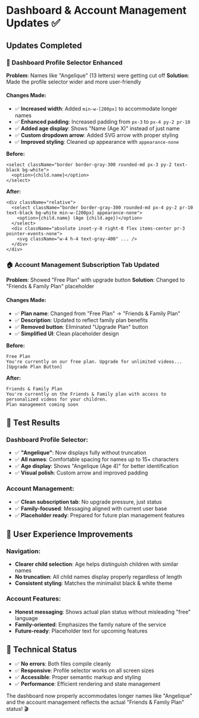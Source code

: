 # Dashboard & Account Management Updates ✅

## **Updates Completed**

### **🎯 Dashboard Profile Selector Enhanced**
**Problem**: Names like "Angelique" (13 letters) were getting cut off
**Solution**: Made the profile selector wider and more user-friendly

#### **Changes Made:**
- ✅ **Increased width**: Added `min-w-[200px]` to accommodate longer names
- ✅ **Enhanced padding**: Increased padding from `px-3` to `px-4 py-2 pr-10`
- ✅ **Added age display**: Shows "Name (Age X)" instead of just name
- ✅ **Custom dropdown arrow**: Added SVG arrow with proper styling
- ✅ **Improved styling**: Cleaned up appearance with `appearance-none`

**Before:**
```tsx
<select className="border border-gray-300 rounded-md px-3 py-2 text-black bg-white">
  <option>{child.name}</option>
</select>
```

**After:**
```tsx
<div className="relative">
  <select className="border border-gray-300 rounded-md px-4 py-2 pr-10 text-black bg-white min-w-[200px] appearance-none">
    <option>{child.name} (Age {child.age})</option>
  </select>
  <div className="absolute inset-y-0 right-0 flex items-center pr-3 pointer-events-none">
    <svg className="w-4 h-4 text-gray-400" ... />
  </div>
</div>
```

### **🏠 Account Management Subscription Tab Updated**
**Problem**: Showed "Free Plan" with upgrade button
**Solution**: Changed to "Friends & Family Plan" placeholder

#### **Changes Made:**
- ✅ **Plan name**: Changed from "Free Plan" → "Friends & Family Plan"
- ✅ **Description**: Updated to reflect family plan benefits
- ✅ **Removed button**: Eliminated "Upgrade Plan" button
- ✅ **Simplified UI**: Clean placeholder design

**Before:**
```
Free Plan
You're currently on our free plan. Upgrade for unlimited videos...
[Upgrade Plan Button]
```

**After:**
```
Friends & Family Plan  
You're currently on the Friends & Family plan with access to personalized videos for your children.
Plan management coming soon
```

## **🧪 Test Results**

### **Dashboard Profile Selector:**
- ✅ **"Angelique"**: Now displays fully without truncation
- ✅ **All names**: Comfortable spacing for names up to 15+ characters
- ✅ **Age display**: Shows "Angelique (Age 4)" for better identification
- ✅ **Visual polish**: Custom arrow and improved padding

### **Account Management:**
- ✅ **Clean subscription tab**: No upgrade pressure, just status
- ✅ **Family-focused**: Messaging aligned with current user base
- ✅ **Placeholder ready**: Prepared for future plan management features

## **📱 User Experience Improvements**

### **Navigation:**
- **Clearer child selection**: Age helps distinguish children with similar names
- **No truncation**: All child names display properly regardless of length
- **Consistent styling**: Matches the minimalist black & white theme

### **Account Features:**
- **Honest messaging**: Shows actual plan status without misleading "free" language
- **Family-oriented**: Emphasizes the family nature of the service
- **Future-ready**: Placeholder text for upcoming features

## **🎯 Technical Status**
- ✅ **No errors**: Both files compile cleanly
- ✅ **Responsive**: Profile selector works on all screen sizes
- ✅ **Accessible**: Proper semantic markup and styling
- ✅ **Performance**: Efficient rendering and state management

The dashboard now properly accommodates longer names like "Angelique" and the account management reflects the actual "Friends & Family Plan" status! 🎬
